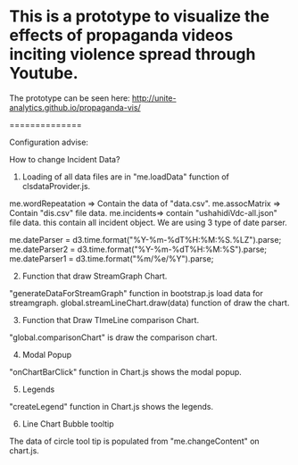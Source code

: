 
# This is a prototype to visualize the effects of propaganda videos inciting violence spread through Youtube.
The prototype can be seen here: http://unite-analytics.github.io/propaganda-vis/

==============

Configuration advise:

How to change Incident Data?
1) Loading of all data files are in "me.loadData" function of clsdataProvider.js.

me.wordRepeatation => Contain the data of "data.csv".
me.assocMatrix => Contain "dis.csv" file data.
me.incidents=> contain "ushahidiVdc-all.json" file data. this contain all incident object.
We are using 3 type of date parser.

me.dateParser = d3.time.format("%Y-%m-%dT%H:%M:%S.%LZ").parse;
me.dateParser2 = d3.time.format("%Y-%m-%dT%H:%M:%S").parse;
me.dateParser1 = d3.time.format("%m/%e/%Y").parse;

2) Function that draw StreamGraph Chart.

"generateDataForStreamGraph" function in bootstrap.js load data for streamgraph.
global.streamLineChart.draw(data) function of draw the chart.

3) Function that Draw TImeLine comparison Chart.

"global.comparisonChart" is draw the comparison chart.


4) Modal Popup

"onChartBarClick" function in Chart.js shows the modal popup.

5) Legends

"createLegend" function in Chart.js shows the legends.

6) Line Chart Bubble tooltip

The data of circle tool tip is populated from "me.changeContent" on chart.js.



